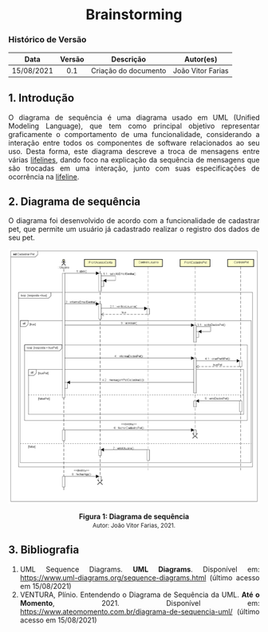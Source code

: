 # <center> Brainstorming

### Histórico de Versão

|    Data    | Versão |      Descrição       |     Autor(es)     |
| :--------: | :----: | :------------------: | :---------------: |
| 15/08/2021 |  0.1   | Criação do documento | João Vitor Farias |

<div align="justify">

## 1. Introdução

O diagrama de sequência é uma diagrama usado em UML (Unified Modeling Language), que tem como principal objetivo representar graficamente o comportamento de uma funcionalidade, considerando a interação entre todos os componentes de software relacionados ao seu uso. Desta forma, este diagrama descreve a troca de mensagens entre várias [lifelines](https://www.uml-diagrams.org/sequence-diagrams.html#lifeline), dando foco na explicação da sequência de mensagens que são trocadas em uma interação, junto com suas especificações de ocorrência na [lifeline](https://www.uml-diagrams.org/sequence-diagrams.html#lifeline).

## 2. Diagrama de sequência

O diagrama foi desenvolvido de acordo com a funcionalidade de cadastrar pet, que permite um usuário já cadastrado realizar o registro dos dados de seu pet.

<p align='center'>
    <img src='https://raw.githubusercontent.com/UnBArqDsw2021-1/2021.1_G01_Animalesco_docs/main/docs/assets/pages/sequence-diagram/sequence-diagram.png'>
    <figcaption align='center'>
        <b>Figura 1: Diagrama de sequência</b>
        <br>
        <small>Autor: João Vitor Farias, 2021.</small>
    </figcaption>
</p>

## 3. Bibliografia

1. UML Sequence Diagrams. **UML Diagrams**. Disponível em: https://www.uml-diagrams.org/sequence-diagrams.html (último acesso em 15/08/2021)
2. VENTURA, Plínio. Entendendo o Diagrama de Sequência da UML. **Até o Momento**, 2021. Disponível em: https://www.ateomomento.com.br/diagrama-de-sequencia-uml/ (último acesso em 15/08/2021)

<div>
